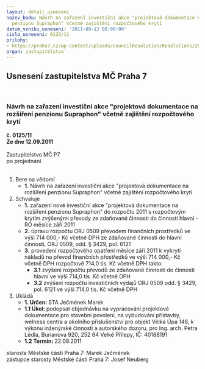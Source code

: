 ```yaml
---
layout: detail_usneseni
nazev_bodu: Návrh na zařazení investiční akce "projektová dokumentace na rozšíření
  penzionu Supraphon" včetně zajištění rozpočtového krytí
datum_vzniku_usneseni: '2011-09-12 00:00:00'
cislo_usneseni: 0125/11
prilohy:
- https://praha7.cz/wp-content/uploads/councilResolution/Resolutions/20965/4-11-0503_11r.doc
organ: zastupitelstvo
---
```

<div id="ucUsn_pList" class="usn">
	<span><h2>Usnesení zastupitelstva MČ Praha 7 </h2>
<br></span><div class="standBody">
<span><h3>Návrh na zařazení investiční akce "projektová dokumentace na rozšíření penzionu Supraphon" včetně zajištění rozpočtového krytí</h3></span><div class="center">
		<strong>č. 0125/11</strong><br>
	</div>
<div class="center">
		<strong>Ze dne 12.09.2011</strong><br><br>
	</div>Zastupitelstvo MČ P7<br> po projednání<br><br><ol>
<li>Bere na vědomí<ul><li>
<strong>1.</strong> Návrh na zařazení investiční akce "projektová dokumentace na rozšíření penzionu Supraphon" včetně zajištění rozpočtového krytí   </li></ul>
</li>
<li>Schvaluje<ul>
<li>
<strong>1.</strong> zařazení nové investiční akce "projektová dokumentace na rozšíření penzionu Supraphon" do rozpočtu 2011 s rozpočtovým krytím zvýšenými převody ze zdaňované činnosti do činnosti hlavní - RO měsíce září 2011</li>
<li>
<strong>2.</strong> úpravu rozpočtu ORJ 0509 převodem finančních prostředků ve výši 714 000,- Kč včetně DPH ze zdaňované činnosti do hlavní činnosti, ORJ 0509, odd. § 3429, pol. 6121</li>
<li>
<strong>3.</strong> provedení rozpočtového opatření měsíce září 2011 k vykrytí nákladů na převod finančních přostředků ve výši 714 000,- Kč včetně DPH rozpočtově 714,0 tis. Kč včetně DPH takto:<ul>
<li>
<strong>3.1</strong> zvýšení rozpočtu převodů ze zdaňované činnosti do činnosti hlavní ve výši  714,0 tis. Kč včetně DPH</li>
<li>
<strong>3.2</strong> zvýšení rozpočtu investičních výdajů ORJ 0509 odd. § 3429, pol. 6121 ve výši 714,0 tis. Kč včetně DPH    </li>
</ul>
</li>
</ul>
</li>
<li>Ukládá<ul>
<li>
<strong>1. Určen: </strong>STA Ječmének Marek</li>
<li>
<strong>1.1 Úkol: </strong>podepsat objednávku na vypracování projektové dokumentace pro stavební povolení, na vybudování přístavby, welness centra a okolního příslušenství pro objekt Velká Úpa 148, k výkonu inženýrské činnosti a autorského dozoru, pro Ing. arch. Petra Lédla, Burianova 920, 252 64  Velké Přílepy, IČ: 40188191 </li>
<li>
<strong>1.2 Termín: </strong>22.09.2011</li>
</ul>
</li>
</ol>starosta Městské části Praha 7: Marek Ječmének<br>zástupce starosty Městské části Praha 7: Josef Neuberg
</div>
</div>